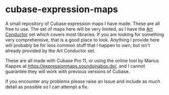 # cubase-expression-maps

A small repository of Cubase expression maps I have made. These are all free to use. The set of maps here will be very limited, as I have the [Art Conductor](https://www.babylonwaves.com/) set which covers most libraries. If you are looking for something very comprehensive, that is a good place to look. Anything I provide here will probably be for less common stuff that I happen to own, but isn't already provided by the Art Conductor set.

These are all made with Cubase Pro 11, or using the online tool by Marius Kappes at https://expressionmaps.soundsinabox.de/, and I cannot guarantee they will work with previous versions of Cubase.

If you encounter any problems please raise an Issue and include as much detail as possible so I can attempt a fix.
